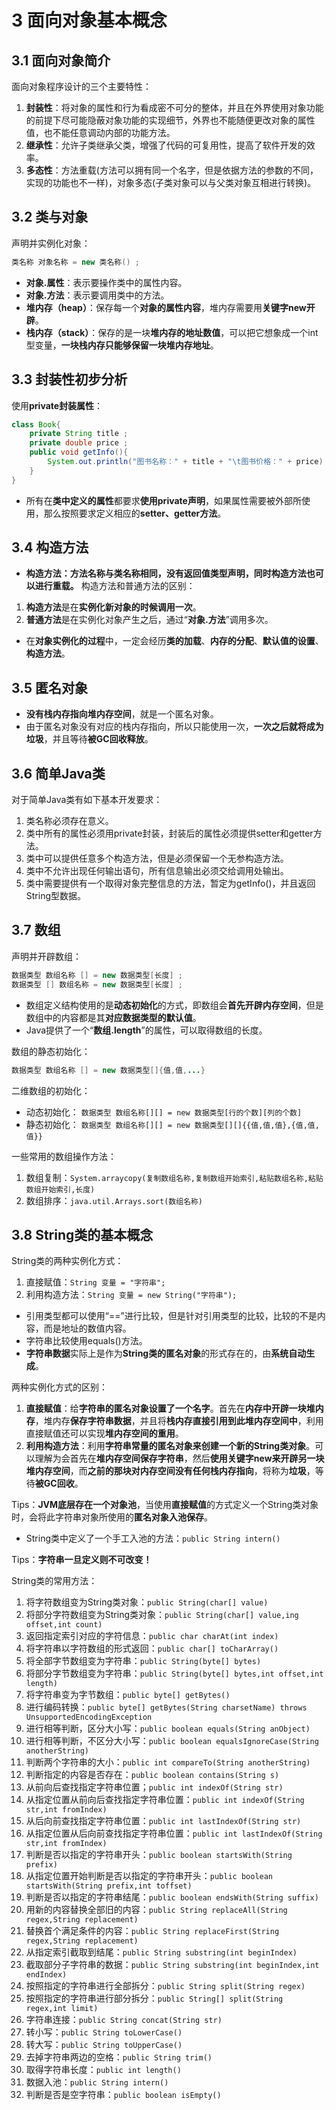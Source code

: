 # 3 面向对象基本概念

## 3.1 面向对象简介
面向对象程序设计的三个主要特性：
1. **封装性**：将对象的属性和行为看成密不可分的整体，并且在外界使用对象功能的前提下尽可能隐蔽对象功能的实现细节，外界也不能随便更改对象的属性值，也不能任意调动内部的功能方法。
2. **继承性**：允许子类继承父类，增强了代码的可复用性，提高了软件开发的效率。
3. **多态性**：方法重载(方法可以拥有同一个名字，但是依据方法的参数的不同，实现的功能也不一样)，对象多态(子类对象可以与父类对象互相进行转换)。

## 3.2 类与对象
声明并实例化对象：
```java
类名称 对象名称 = new 类名称() ;
```
* **对象.属性**：表示要操作类中的属性内容。
* **对象.方法**：表示要调用类中的方法。
* **堆内存（heap）**：保存每一个**对象的属性内容**，堆内存需要用**关键字new开辟**。
* **栈内存（stack）**：保存的是一块**堆内存的地址数值**，可以把它想象成一个int型变量，**一块栈内存只能够保留一块堆内存地址**。

## 3.3 封装性初步分析
使用**private封装属性**：
```java
class Book{
    private String title ;
    private double price ;
    public void getInfo(){
        System.out.println("图书名称：" + title + "\t图书价格：" + price) ;
    }
}
```
* 所有在**类中定义的属性**都要求**使用private声明**，如果属性需要被外部所使用，那么按照要求定义相应的**setter、getter方法**。

## 3.4 构造方法
* **构造方法：方法名称与类名称相同，没有返回值类型声明，同时构造方法也可以进行重载。**
构造方法和普通方法的区别：
1. **构造方法**是在**实例化新对象的时候调用一次**。
2. **普通方法**是在实例化对象产生之后，通过“**对象.方法**”调用多次。

* 在**对象实例化的过程**中，一定会经历**类的加载**、**内存的分配**、**默认值的设置**、**构造方法**。

## 3.5 匿名对象
* **没有栈内存指向堆内存空间**，就是一个匿名对象。
* 由于匿名对象没有对应的栈内存指向，所以只能使用一次，**一次之后就将成为垃圾**，并且等待**被GC回收释放**。

## 3.6 简单Java类
对于简单Java类有如下基本开发要求：
1. 类名称必须存在意义。
2. 类中所有的属性必须用private封装，封装后的属性必须提供setter和getter方法。
3. 类中可以提供任意多个构造方法，但是必须保留一个无参构造方法。
4. 类中不允许出现任何输出语句，所有信息输出必须交给调用处输出。
5. 类中需要提供有一个取得对象完整信息的方法，暂定为getInfo()，并且返回String型数据。

## 3.7 数组
声明并开辟数组：
```java
数据类型 数组名称 [] = new 数据类型[长度] ;
数据类型 [] 数组名称 = new 数据类型[长度] ;
```

* 数组定义结构使用的是**动态初始化**的方式，即数组会**首先开辟内存空间**，但是数组中的内容都是其**对应数据类型的默认值**。
* Java提供了一个“**数组.length**”的属性，可以取得数组的长度。

数组的静态初始化：
```java
数据类型 数组名称 [] = new 数据类型[]{值,值,...}
```
二维数组的初始化：
* 动态初始化： `数据类型 数组名称[][] = new 数据类型[行的个数][列的个数]`
* 静态初始化： `数据类型 数组名称[][] = new 数据类型[][]{{值,值,值},{值,值,值}}`

一些常用的数组操作方法：
1. 数组复制：`System.arraycopy(复制数组名称,复制数组开始索引,粘贴数组名称,粘贴数组开始索引,长度)`
2. 数组排序：`java.util.Arrays.sort(数组名称)`

## 3.8 String类的基本概念
String类的两种实例化方式：
1. 直接赋值：`String 变量 = "字符串";`
2. 利用构造方法：`String 变量 = new String("字符串");`

* 引用类型都可以使用“==”进行比较，但是针对引用类型的比较，比较的不是内容，而是地址的数值内容。
* 字符串比较使用equals()方法。
* **字符串数据**实际上是作为**String类的匿名对象**的形式存在的，由**系统自动生成**。

两种实例化方式的区别：
1. **直接赋值**：给**字符串的匿名对象设置了一个名字**。首先在**内存中开辟一块堆内存**，堆内存**保存字符串数据**，并且将**栈内存直接引用到此堆内存空间中**，利用直接赋值还可以实现**堆内存空间的重用**。
2. **利用构造方法**：利用**字符串常量的匿名对象来创建一个新的String类对象**。可以理解为会首先在**堆内存空间保存字符串**，然后**使用关键字new来开辟另一块堆内存空间**，而**之前的那块对内存空间没有任何栈内存指向**，将称为**垃圾**，等待**被GC回收**。

Tips：**JVM底层存在一个对象池**，当使用**直接赋值**的方式定义一个String类对象时，会将此字符串对象所使用的**匿名对象入池保存**。
* String类中定义了一个手工入池的方法：`public String intern()`

Tips：**字符串一旦定义则不可改变！**

String类的常用方法：
1. 将字符数组变为String类对象：`public String(char[] value)`
2. 将部分字符数组变为String类对象：`public String(char[] value,ing offset,int count)`
3. 返回指定索引对应的字符信息：`public char charAt(int index)`
4. 将字符串以字符数组的形式返回：`public char[] toCharArray()`
5. 将全部字节数组变为字符串：`public String(byte[] bytes)`
6. 将部分字节数组变为字符串：`public String(byte[] bytes,int offset,int length)`
7. 将字符串变为字节数组：`public byte[] getBytes()`
8. 进行编码转换：`public byte[] getBytes(String charsetName) throws UnsupportedEncodingException`
9. 进行相等判断，区分大小写：`public boolean equals(String anObject)`
10. 进行相等判断，不区分大小写：`public boolean equalsIgnoreCase(String anotherString)`
11. 判断两个字符串的大小：`public int compareTo(String anotherString)`
12. 判断指定的内容是否存在：`public boolean contains(String s)`
13. 从前向后查找指定字符串位置；`public int indexOf(String str)`
14. 从指定位置从前向后查找指定字符串位置：`public int indexOf(String str,int fromIndex)`
15. 从后向前查找指定字符串位置：`public int lastIndexOf(String str)`
16. 从指定位置从后向前查找指定字符串位置：`public int lastIndexOf(String str,int fromIndex)`
17. 判断是否以指定的字符串开头：`public boolean startsWith(String prefix)`
18. 从指定位置开始判断是否以指定的字符串开头：`public boolean startsWith(String prefix,int toffset)`
19. 判断是否以指定的字符串结尾：`public boolean endsWith(String suffix)`
20. 用新的内容替换全部旧的内容：`public String replaceAll(String regex,String replacement)`
21. 替换首个满足条件的内容：`public String replaceFirst(String regex,String replacement)`
22. 从指定索引截取到结尾：`public String substring(int beginIndex)`
23. 截取部分子字符串的数据：`public String substring(int beginIndex,int endIndex)`
24. 按照指定的字符串进行全部拆分：`public String split(String regex)`
25. 按照指定的字符串进行部分拆分：`public String[] split(String regex,int limit)`
26. 字符串连接：`public String concat(String str)`
27. 转小写：`public String toLowerCase()`
28. 转大写：`public String toUpperCase()`
29. 去掉字符串两边的空格：`public String trim()`
30. 取得字符串长度：`public int length()`
31. 数据入池：`public String intern()`
32. 判断是否是空字符串：`public boolean isEmpty()`

